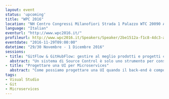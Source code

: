 ```yaml
---
layout: event
status: 'upcoming'
title: "WPC 2016"
location: "NH Centro Congressi Milanofiori Strada 1 Palazzo WTC 20090 Assago, MI"
language: "Italian"
eventurl: "http://www.wpc2016.it/"
profileurl: http://www.wpc2016.it/Speakers/Speaker/2be1512a-f1c8-4dc3-a733-c28df2462457?speakerId=e05f0351-8294-46bf-be4a-1415b06e7b91
eventdate: "2016-11-29T09:00:00"
datetime: "29/30 Novembre - 1 Dicembre 2016"
sessions:
- title: "GitFlow & GitHubFlow: gestire al meglio prodotti e progetti con Git (e non solo)"
  abstract: "Un sistema di Source Control è solo uno strumento per conservare, condividere e versionare il codice? O possiamo sfruttare il nostro motore di Source Control per gestire e semplificare il processo di sviluppo? L'obiettivo è comprendere a fondo Semantic Versioning, le differenze tra GitFlow e GitHubFlow, come usare branch e PR per gestire il ciclo di vita e di rilascio e infine capire cosa sia GitVersion. Senza dimenticare che CI e build automatiche dovrebbero essere la norma."
- title: "Progettare una UI per Microservices"
  abstract: "Come possiamo progettare una UI quando il back-end è composto da decine (se non di più) di Microservices? Abbiamo la giusta separazione e autonomia lato back-end, ma tutto alla fine deve tornare insieme lato front-end. Come evitiamo che si trasformi nel solito caos di spaghetti code? Come evitiamo che operazioni semplici si trasformino in un tornado di web request? Durante questa sessione costruiremo un esempio di UI per Microservices, usando AngularJS, in modo da capire a fondo cosa sia la Services UI Composition e come progettare e implementare con successo una UI per i nostri Microservices."
tags:
- Visual Studio
- Git
- Microservices
---
```

